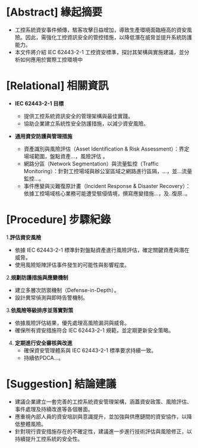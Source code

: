 # [Abstract] 緣起摘要

* 工控系統資安事件頻傳，駭客攻擊日益增加，導致生產環境面臨極高的資安風險。因此，需強化工控資訊安全的管控措施，以降低潛在威脅並提升系統防護能力。
* 本文件將介紹 IEC 62443-2-1 工控資安標準，探討其架構與實施建議，並分析如何應用於實際工控環境中

# [Relational] 相關資訊

* **IEC 62443-2-1 目標**  
  * 提供工控系統資訊安全的管理架構與最佳實踐。  
  * 協助企業建立系統性安全防護措施，以減少資安風險。

* **通用資安防護與管理措施**  
  * 資產識別與風險評估（Asset Identification & Risk Assessment）：界定場域範圍，盤點資產...，風險評估 。
  * 網路分區（Network Segmentation）與流量監控（Traffic Monitoring）：針對工控場域與辦公室區域之網路進行區隔，...，並...流量監控...。  
  * 事件應變與災難復原計畫（Incident Response & Disaster Recovery）：依據工控場域核心業務可能遭受駭侵情境，撰寫應變措施...，及..復原..。

# [Procedure] 步驟紀錄

1.**評估資安風險**  
   * 依據 IEC 62443-2-1 標準針對盤點資產進行風險評估，確定關鍵資產與潛在威脅。  
   * 使用風險矩陣評估事件發生的可能性與影響程度。   

2.**規劃防護措施與應變機制**  
   * 建立多層次防禦機制（Defense-in-Depth）。  
   * 設計異常偵測與即時告警機制。   

3.**依風險等級排序並落實對策**  
   * 依據風險評估結果，優先處理高風險漏洞與威脅。  
   * 確保所有資安措施符合 IEC 62443-2-1 規範，並定期更新安全策略。   

4. **定期進行安全審核與改進**  
   * 確保資安管理體系與 IEC 62443-2-1 標準要求持續一致。
   * 持續依PDCA...。

# [Suggestion] 結論建議

* 建議企業建立一套完善的工控系統資安管理架構，涵蓋資安政策、風險評估、事件處理及持續改進等各個層面。<!--修訂，補充具體建議-->
* 應重視內部人員的資安培訓與意識提升，並加強與供應鏈間的資安協作，以降低整體風險。<!--修訂，補充建議內容-->
* 針對現行資安措施存在的不確定性，建議進一步進行技術評估與風險修正，以持續提升工控系統的安全性。<!--修訂，補充建議內容-->
